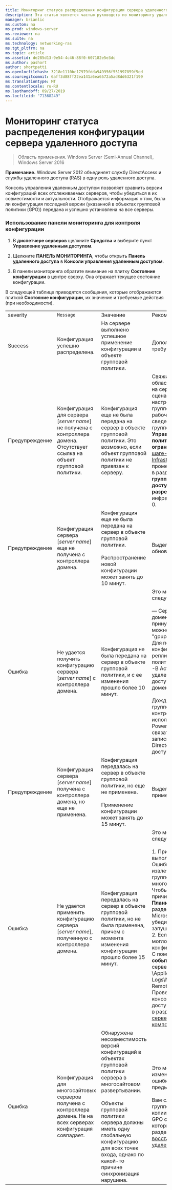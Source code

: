 ```yaml
---
title: Мониторинг статуса распределения конфигурации сервера удаленного доступа
description: Эта статья является частью руководств по мониторингу удаленного доступа и учету в Windows Server 2016.
manager: brianlic
ms.custom: na
ms.prod: windows-server
ms.reviewer: na
ms.suite: na
ms.technology: networking-ras
ms.tgt_pltfrm: na
ms.topic: article
ms.assetid: de285d13-9e54-4c46-88f0-607182e5e3dc
ms.author: pashort
author: shortpatti
ms.openlocfilehash: 3218e1110bc17979fdda949956f551997859f5ed
ms.sourcegitcommit: 6aff3d88ff22ea141a6ea6572a5ad8dd6321f199
ms.translationtype: MT
ms.contentlocale: ru-RU
ms.lasthandoff: 09/27/2019
ms.locfileid: "71368249"
---
```

# <a name="monitor-the-configuration-distribution-status-of-the-remote-access-server"></a>Мониторинг статуса распределения конфигурации сервера удаленного доступа

>Область применения. Windows Server (Semi-Annual Channel), Windows Server 2016

**Примечание.** Windows Server 2012 объединяет службу DirectAccess и службы удаленного доступа (RAS) в одну роль удаленного доступа.  
  
Консоль управления удаленным доступом позволяет сравнить версии конфигураций всех отслеживаемых серверов, чтобы убедиться в их совместимости и актуальности. Отображается информация о том, была ли конфигурация последней версии (указанной в объектах групповой политики (GPO)) передана и успешно установлена на все серверы.  
  
### <a name="to-use-the-monitoring-dashboard-to-monitor-the-configuration-distribution"></a>Использование панели мониторинга для контроля конфигурации  
  
1.  В **диспетчере серверов** щелкните **Средства** и выберите пункт **Управление удаленным доступом**.  
  
2.  Щелкните **ПАНЕЛЬ МОНИТОРИНГА**, чтобы открыть **Панель удаленного доступа** в **Консоли управления удаленным доступом**.  
  
3.  В панели мониторинга обратите внимание на плитку **Состояние конфигурации** в центре сверху. Она отражает текущее состояние конфигурации.  
  
В следующей таблице приводятся сообщения, которые отображаются плиткой **Состояние конфигурации**, их значение и требуемые действия (при необходимости).  
  
|||||  
|-|-|-|-|  
|severity|`Message`|Значение|Рекомендации|  
|Success|Конфигурация успешно распределена.|На сервере выполнено успешное применение конфигурации в объекте групповой политики.|Дополнительные действия не требуются.|  
|Предупреждение|Конфигурация для сервера [*server name*] не получена с контроллера домена. Отсутствует ссылка на объект групповой политики.|Конфигурация еще не была передана на сервер в объекте групповой политики. Это возможно, если объект групповой политики не привязан к серверу.|Свяжите объект групповой политики с областью управления, реализованной на сервере, или в промежуточном сценарии GPO вручную экспортируйте настройки из промежуточного объекта групповой политики и используйте их в рабочем объекте. Дополнительные сведения о промежуточных объектах групповой политики см. в разделе **Управление объектами групповой политики удаленного доступа с ограниченными разрешениями** в [шаге-1-Plan-a-DirectAccess-Infrastructure](../../directaccess/single-server-advanced/Step-1-Plan-the-DirectAccess-Infrastructure.md). Инструкции по промежуточному выполнению GPO см. в разделе **Настройка объектов групповой политики удаленного доступа с ограниченными разрешениями** в [Step 1: Настройте инфраструктуру DirectAccess @ no__t-0.|  
|Предупреждение|Конфигурация сервера [*server name*] еще не получена с контроллера домена.|Конфигурация еще не была передана на сервер в объекте групповой политики.<br /><br />Распространение новой конфигурации может занять до 10 минут.|Выделите больше времени на обновление политик на сервере.|  
|Ошибка|Не удается получить конфигурацию сервера [*server name*] с контроллера домена.|Конфигурация не была передана на сервер в объекте групповой политики, и с ее изменения прошло более 10 минут.|Это может произойти в одном из следующих случаев:<br /><br />— Сервер не имеет подключения к домену для обновления политик. Для принудительного обновления политики можно выполнить команду "gpupdate/Force" на сервере.<br />Для получения обновленной конфигурации может потребоваться репликация объектов групповой политики.<br />-В Active Directory сайте сервера удаленного доступа отсутствует доступный для записи контроллер домена.<br /><br />Дождитесь репликации объектов групповой политики на все контроллеры домена, после чего используйте командлет Windows PowerShell **Set-DAEntryPointDC**, чтобы связать точку входа с доступным для записи контроллером домена в Active Directory на сервере удаленного доступа.|  
|Предупреждение|Конфигурация сервера [*server name*] получена с контроллера домена, но еще не применена.|Конфигурация передалась на сервер в объекте групповой политики, но еще не применена.<br /><br />Применение конфигурации может занять до 15 минут.|Выделите больше времени на применение конфигурации на сервере.|  
|Ошибка|Не удается применить конфигурацию сервера [*server name*], полученную с контроллера домена.|Конфигурация передалась на сервер в объекте групповой политики, но не была применена, причем с момента изменения конфигурации прошло более 15 минут.|Это может произойти в одном из следующих случаев:<br /><br />1.  Применение конфигурации выполняется в настоящий момент. Ошибка могла отобразиться, поскольку извлечение конфигурации из объекта групповой политики заняло слишком много времени.<br />    Чтобы проверить, является ли это причиной ошибки, откройте **Планировщик заданий**, перейдите в раздел Microsoft\Windows\RemoteAccess и убедитесь, что процесс **RAConfigTask** запущен.<br />2.  Если **RAConfigTask** не запущен, это могло привести к ошибке применения конфигурации на сервере.<br />    С помощью средства **Просмотр событий** проверьте рабочий канал сервера удаленного доступа по адресу: \Applications and Services Logs\Microsoft\Windows\RemoteAccess-RemoteAccessServer.<br />    Проверьте **СОСТОЯНИЕ ОПЕРАЦИЙ** в консоли управления удаленным доступом. Подробную информацию см. в разделе [Мониторинг статуса работы сервера удаленного доступа и его компонентов](Monitor-the-operations-status-of-the-Remote-Access-server-and-its-components.md).|  
|Ошибка|Конфигурация для многосайтовых серверов получена с контроллера домена. Не на всех серверах конфигурация совпадает.|Обнаружена несовместимость версий конфигураций в объектах групповой политики сервера в многосайтовом развертывании.<br /><br />Объекты групповой политики сервера должны иметь одну глобальную конфигурацию для всех точек входа, однако по какой-то причине синхронизация нарушена.|Это может случиться, если при изменении конфигурации произошла ошибка и не был выполнен откат к предыдущей версии.<br /><br />Вам следует восстановить объекты групповой политики из резервной копии, чтобы синхронизировать все GPO сервера. Сведения о скрипте, который можно использовать, см. в разделе [резервное копирование и восстановление конфигурации удаленного доступа](https://gallery.technet.microsoft.com/Back-up-and-Restore-Remote-e157e6a6).|  
  


